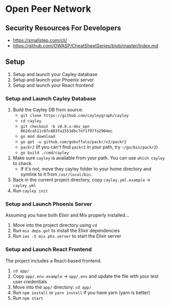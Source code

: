 # Open Peer Network

## Security Resources For Developers
- https://smallstep.com/cli/
- https://github.com/OWASP/CheatSheetSeries/blob/master/Index.md


## Setup

1) Setup and launch your Cayley database
2) Setup and launch your Phoenix server
3) Setup and launch your React frontend


### Setup and Launch Cayley Database

1) Build the Cayley DB from source:
   * `git clone https://github.com/cayleygraph/cayley`
   * `cd cayley`
   * `git checkout -b v0.8.x-dev_opn 862dca511c07c883fa1553dbc7ef1f97fa2904ec`
   * `go mod download`
   * `go get -u github.com/gobuffalo/packr/v2/packr2`
   * `packr2` (If you can't find `packr2` in your path, try `~/go/bin/packr2`)
   * `go build ./cmd/cayley`
1) Make sure `cayley` is available from your path. You can use `which cayley` to check.
   * If it's not, move they cayley folder to your home directory and symlink to it from `/usr/local/bin`.
1) Back in the current project directory, copy `cayley.yml.example` -> `cayley.yml`
1) Run `cayley init`


### Setup and Launch Phoenix Server

Assuming you have both Elixir and Mix properly installed...

1) Move into the project directory using `cd`
1) Run `mix deps.get` to install the Elixir dependencies
1) Run `iex -S mix phx.server` to start the Elixir server


### Setup and Launch React Frontend

The project includes a React-based frontend.

1) `cd app/`
1) Copy `app/.env.example` -> `app/.env` and update the file with your test user credentials
1) Move into the `app/` directory: `cd app/`
1) Run `npm install` or `yarn install` if you have yarn (yarn is better)
1) Run `npm start`
